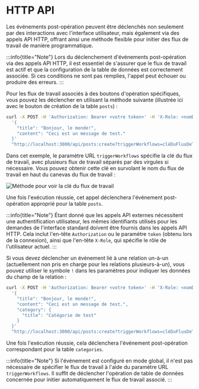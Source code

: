 # HTTP API

Les événements post-opération peuvent être déclenchés non seulement par des interactions avec l'interface utilisateur, mais également via des appels API HTTP, offrant ainsi une méthode flexible pour initier des flux de travail de manière programmatique.

:::info{title="Note"}
Lors du déclenchement d'événements post-opération via des appels API HTTP, il est essentiel de s'assurer que le flux de travail est actif et que la configuration de la table de données est correctement associée. Si ces conditions ne sont pas remplies, l'appel peut échouer ou produire des erreurs.
:::

Pour les flux de travail associés à des boutons d'opération spécifiques, vous pouvez les déclencher en utilisant la méthode suivante (illustrée ici avec le bouton de création de la table `posts`) :

```bash
curl -X POST -H 'Authorization: Bearer <votre token>' -H 'X-Role: <nomDuRôle>' -d \
  '{
    "title": "Bonjour, le monde!",
    "content": "Ceci est un message de test."
  }'
  "http://localhost:3000/api/posts:create?triggerWorkflows=cléDuFluxDeTravail"
```

Dans cet exemple, le paramètre URL `triggerWorkflows` spécifie la clé du flux de travail, avec plusieurs flux de travail séparés par des virgules si nécessaire. Vous pouvez obtenir cette clé en survolant le nom du flux de travail en haut du canevas du flux de travail :

![Méthode pour voir la clé du flux de travail](https://static-docs.nocobase.com/20240426135108.png)

Une fois l'exécution réussie, cet appel déclenchera l'événement post-opération approprié pour la table `posts`.

:::info{title="Note"}
Étant donné que les appels API externes nécessitent une authentification utilisateur, les mêmes identifiants utilisés pour les demandes de l'interface standard doivent être fournis dans les appels API HTTP. Cela inclut l'en-tête `Authorization` ou le paramètre `token` (obtenu lors de la connexion), ainsi que l'en-tête `X-Role`, qui spécifie le rôle de l'utilisateur actuel.
:::

Si vous devez déclencher un événement lié à une relation un-à-un (actuellement non pris en charge pour les relations plusieurs-à-un), vous pouvez utiliser le symbole `!` dans les paramètres pour indiquer les données du champ de la relation :

```bash
curl -X POST -H 'Authorization: Bearer <votre token>' -H 'X-Role: <nomDuRôle>' -d \
  '{
    "title": "Bonjour, le monde!",
    "content": "Ceci est un message de test.",
    "category": {
      "title": "Catégorie de test"
    }
  }'
  "http://localhost:3000/api/posts:create?triggerWorkflows=cléDuFluxDeTravail!category"
```

Une fois l'exécution réussie, cela déclenchera l'événement post-opération correspondant pour la table `categories`.

:::info{title="Note"}
Si l'événement est configuré en mode global, il n'est pas nécessaire de spécifier le flux de travail à l'aide du paramètre URL `triggerWorkflows`. Il suffit de déclencher l'opération de table de données concernée pour initier automatiquement le flux de travail associé.
:::
